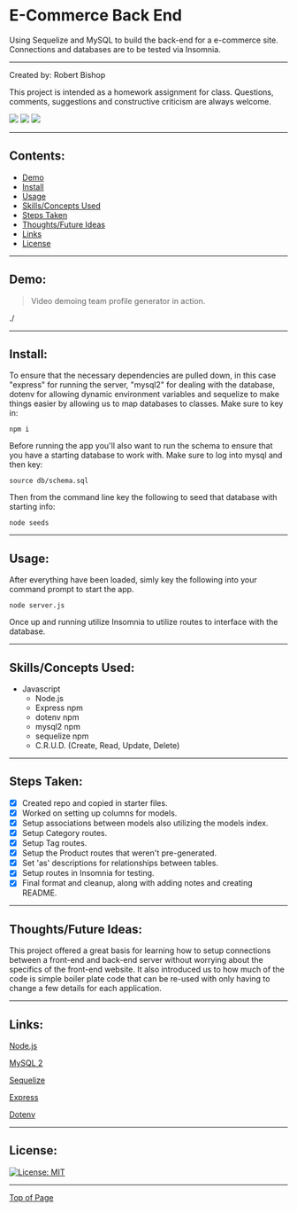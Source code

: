 # E-Commerce Back End

Using Sequelize and MySQL to build the back-end for a e-commerce site.  Connections and databases are to be tested via Insomnia.

---

Created by: Robert Bishop

This project is intended as a homework assignment for class.  Questions, comments, suggestions and constructive criticism are always welcome.

<a href="mailto: rbishop85@gmail.com"><img src="https://img.shields.io/badge/Gmail-D14836?style=for-the-badge&logo=gmail&logoColor=white"></a>
<a href="https://github.com/rbishop85" target="_blank"><img src="	https://img.shields.io/badge/GitHub-100000?style=for-the-badge&logo=github&logoColor=white"></a>
<a href="https://www.linkedin.com/in/robert-m-bishop/" target="_blank"><img src="https://img.shields.io/badge/LinkedIn-0077B5?style=for-the-badge&logo=linkedin&logoColor=white"></a>

---

## Contents:
* [Demo](#demo)
* [Install](#install)
* [Usage](#usage)
* [Skills/Concepts Used](#skillsconcepts-used)
* [Steps Taken](#steps-taken)
* [Thoughts/Future Ideas](#thoughtsfuture-ideas)
* [Links](#links)
* [License](#license)

---

## Demo:

> Video demoing team profile generator in action.

./

---

## Install:

To ensure that the necessary dependencies are pulled down, in this case "express" for running the server, "mysql2" for dealing with the database, dotenv for allowing dynamic environment variables and sequelize to make things easier by allowing us to map databases to classes.  Make sure to key in:
```
npm i
```

Before running the app you'll also want to run the schema to ensure that you have a starting database to work with.  Make sure to log into mysql and then key:
```
source db/schema.sql
```

Then from the command line key the following to seed that database with starting info:
```
node seeds
```

---

## Usage:

After everything have been loaded, simly key the following into your command prompt to start the app.
```
node server.js
```
Once up and running utilize Insomnia to utilize routes to interface with the database.

---

## Skills/Concepts Used:

* Javascript
  - Node.js
  - Express npm
  - dotenv npm
  - mysql2 npm
  - sequelize npm
  - C.R.U.D. (Create, Read, Update, Delete)

---

## Steps Taken:

- [x] Created repo and copied in starter files.
- [x] Worked on setting up columns for models.
- [x] Setup associations between models also utilizing the models index.
- [x] Setup Category routes.
- [x] Setup Tag routes.
- [x] Setup the Product routes that weren't pre-generated.
- [x] Set 'as' descriptions for relationships between tables.
- [x] Setup routes in Insomnia for testing.
- [x] Final format and cleanup, along with adding notes and creating README.

---

## Thoughts/Future Ideas:

This project offered a great basis for learning how to setup connections between a front-end and back-end server without worrying about the specifics of the front-end website.  It also introduced us to how much of the code is simple boiler plate code that can be re-used with only having to change a few details for each application.

---

## Links:

<a href="https://nodejs.org/en/" target="_blank">Node.js</a>

<a href="https://www.npmjs.com/package/mysql2" target="_blank">MySQL 2</a>

<a href="https://www.npmjs.com/package/sequelize" target="_blank">Sequelize</a>

<a href="https://www.npmjs.com/package/express" target="_blank">Express</a>

<a href="https://www.npmjs.com/package/dotenv" target="_blank">Dotenv</a>

---

## License:


[![License: MIT](https://img.shields.io/badge/License-MIT-yellow.svg)](https://opensource.org/licenses/MIT)

---

[Top of Page](#e-commerce-back-end)
